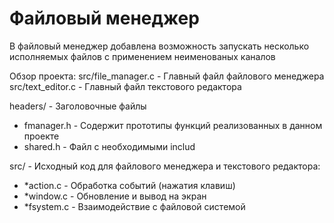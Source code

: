 # Файловый менеджер
В файловый менеджер добавлена возможность запускать несколько исполняемых файлов с применением неименованых каналов

Обзор проекта:
src/file_manager.c - Главный файл файлового менеджера
src/text_editor.c - Главный файл текстового редактора

headers/ - Заголовочные файлы
- fmanager.h - Содержит прототипы функций реализованных в данном проекте
- shared.h - Файл с необходимыми includ 

src/ - Исходный код для файлового менеджера и текстового редактора:
- *action.c - Обработка событий (нажатия клавиш)
- *window.c - Обновление и вывод на экран
- *fsystem.c - Взаимодействие с файловой системой
